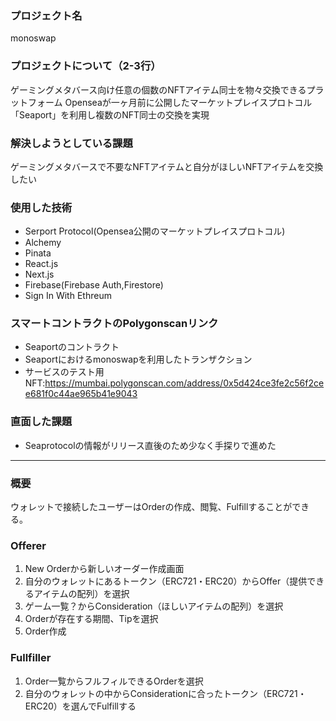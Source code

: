 ### プロジェクト名
monoswap
### プロジェクトについて（2-3行）
ゲーミングメタバース向け任意の個数のNFTアイテム同士を物々交換できるプラットフォーム
Openseaが一ヶ月前に公開したマーケットプレイスプロトコル「Seaport」を利用し複数のNFT同士の交換を実現
### 解決しようとしている課題
ゲーミングメタバースで不要なNFTアイテムと自分がほしいNFTアイテムを交換したい
### 使用した技術
- Serport Protocol(Opensea公開のマーケットプレイスプロトコル)
- Alchemy
- Pinata
- React.js
- Next.js
- Firebase(Firebase Auth,Firestore)
- Sign In With Ethreum

### スマートコントラクトのPolygonscanリンク
- Seaportのコントラクト
- Seaportにおけるmonoswapを利用したトランザクション
- サービスのテスト用NFT:https://mumbai.polygonscan.com/address/0x5d424ce3fe2c56f2cee681f0c44ae965b41e9043
### 直面した課題
- Seaprotocolの情報がリリース直後のため少なく手探りで進めた
---

### 概要
ウォレットで接続したユーザーはOrderの作成、閲覧、Fulfillすることができる。

### Offerer
1. New Orderから新しいオーダー作成画面
2. 自分のウォレットにあるトークン（ERC721・ERC20）からOffer（提供できるアイテムの配列）を選択
3. ゲーム一覧？からConsideration（ほしいアイテムの配列）を選択
4. Orderが存在する期間、Tipを選択
5. Order作成

### Fullfiller
1. Order一覧からフルフィルできるOrderを選択
2. 自分のウォレットの中からConsiderationに合ったトークン（ERC721・ERC20）を選んでFulfillする
